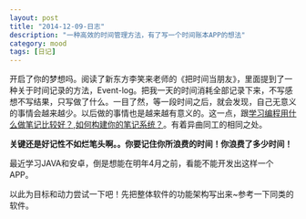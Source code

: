 ```yaml
---
layout: post
title: "2014-12-09-日志"
description: "一种高效的时间管理方法，有了写一个时间账本APP的想法"
category: mood
tags: [日记]
---
```


开启了你的梦想吗。阅读了新东方李笑来老师的《把时间当朋友》，里面提到了一种关于时间记录的方法，Event-log。把我一天的时间消耗全部记录下来，不写感想不写结果，只写做了什么。一目了然，等一段时间之后，就会发现，自己无意义的事情会越来越少。以后做的事情也是越来越有意义的。这一点，跟[学习编程用什么做笔记比较好？][1],[如何构建你的笔记系统？][2]。有着异曲同工的相同之处。

**关键还是好记性不如烂笔头啊。。你要记住你所浪费的时间！你浪费了多少时间！**

最近学习JAVA和安卓，倒是想能在明年4月之前，看能不能开发出这样一个APP。

以此为目标和动力尝试一下吧！先把整体软件的功能架构写出来~参考一下同类的软件。



[1]:http://www.zhihu.com/question/21438053
[2]:http://www.zhihu.com/question/23427617